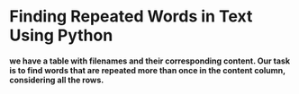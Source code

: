 # Finding Repeated Words in Text Using Python
#### we have a table with filenames and their corresponding content. Our task is to find words that are repeated more than once in the content column, considering all the rows.
